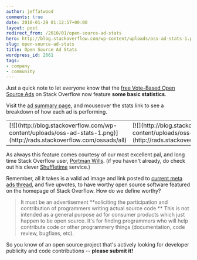 ```yaml
---
author: jeffatwood
comments: true
date: 2010-01-29 01:12:57+00:00
layout: post
redirect_from: /2010/01/open-source-ad-stats
hero: http://blog.stackoverflow.com/wp-content/uploads/oss-ad-stats-1.png
slug: open-source-ad-stats
title: Open Source Ad Stats
wordpress_id: 2661
tags:
- company
- community
---
```



Just a quick note to let everyone know that the [free Vote-Based Open Source Ads](http://blog.stackoverflow.com/2009/12/free-vote-based-advertising-for-open-source-projects/) on Stack Overflow now feature **some basic statistics**.



Visit the [ad summary page](http://rads.stackoverflow.com/ossads/all), and mouseover the stats link to see a breakdown of how each ad is performing.



<table cellpadding="4" cellspacing="4" >
<tr >

<td >
[![](http://blog.stackoverflow.com/wp-content/uploads/oss-ad-stats-1.png)](http://rads.stackoverflow.com/ossads/all)

</td>

<td >
[![](http://blog.stackoverflow.com/wp-content/uploads/oss-ad-stats-2.png)](http://rads.stackoverflow.com/ossads/all)

</td>
</table>



As always this feature comes courtesy of our most excellent pal, and long time Stack Overflow user, [Portman Wills](http://portmanwills.com/). (if you haven't already, do check out his clever [Shuffletime](http://shuffletime.com/c/codinghorror) service.)



Remember, all it takes is a valid ad image and link posted to [current meta ads thread](http://meta.stackoverflow.com/questions/tagged/open-source-advertising), and five upvotes, to have worthy open source software featured on the homepage of Stack Overflow. How do we define worthy?





<blockquote>
It must be an advertisement **soliciting the participation and contribution of programmers writing actual source code.** This is not intended as a general purpose ad for consumer products which just happen to be open source. It's for finding programmers who will help contribute code or other programmery things (documentation, code review, bugfixes, etc).
</blockquote>





So you know of an open source project that's actively looking for developer publicity and code contributions -- **please submit it!**

